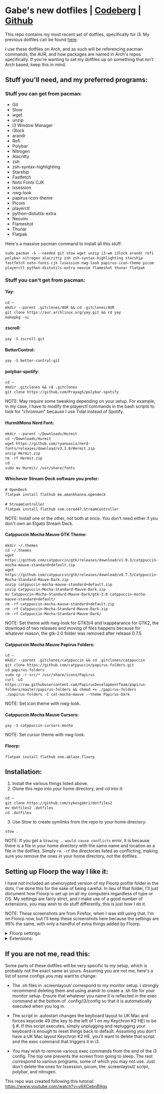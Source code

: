 # Gabe's new dotfiles | [Codeberg](https://codeberg.org/sykesgabri/dotfiles2) | [Github](https://github.com/sykesgabri/dotfiles2)

This repo contains my most recent set of dotfiles, specifically for i3. My previous dotfiles can be found [here](https://github.com/sykesgabri/dotfiles).

I use these dotfiles on Arch, and as such will be referencing pacman commands, the AUR, and how packages are named in Arch's repos specifically. If you're wanting to set my dotfiles up on something that isn't Arch based, keep this in mind.

## Stuff you'll need, and my preferred programs:

### Stuff you can get from pacman:
- Git
- Stow
- wget
- unzip
- i3 Window Manager
- i3lock
- arandr
- Rofi
- Polybar
- Nitrogen
- Alacritty
- zsh
- zsh-syntax-highlighting
- Starship
- Fastfetch
- Noto Fonts CJK
- lxsession
- nwg-look
- papirus-icon-theme
- Picom
- playerctl
- python-distutils-extra
- Neovim
- Flameshot
- Thunar
- Flatpak

Here's a massive pacman command to install all this stuff:
```
sudo pacman -S --needed git stow wget unzip i3-wm i3lock arandr rofi polybar nitrogen alacritty zsh zsh-syntax-highlighting starship fastfetch noto-fonts-cjk lxsession nwg-look papirus-icon-theme picom playerctl python-distutils-extra neovim flameshot thunar flatpak
```

### Stuff you can't get from pacman:

#### Yay:
```
cd ~
mkdir --parent .gitclones/AUR && cd .gitclones/AUR
git clone https://aur.archlinux.org/yay.git && cd yay
makepkg -si
```

#### zscroll:
```
yay -S zscroll-git
```

#### BetterControl:
```
yay -S better-control-git
```

#### polybar-spotify:
```
cd ~
mkdir .gitclones && cd .gitclones
git clone https://github.com/PrayagS/polybar-spotify
```
NOTE: May require some tweaking depending on your setup. For example, in my case, I have to modify the playerctl commands in the bash scripts to look for "chromium" because I use Tidal instead of Spotify.

#### HurmitMono Nerd Font:
```
mkdir --parent ~/Downloads/Hurmit
cd ~/Downloads/Hurmit
wget https://github.com/ryanoasis/nerd-fonts/releases/download/v3.3.0/Hermit.zip
unzip Hermit.zip
rm -rf Hermit.zip
cd ..
sudo mv Hurmit/ /usr/share/fonts
```
#### Whichever Stream Deck software you prefer:
```
# OpenDeck
flatpak install flathub me.amankhanna.opendeck

# StreamController
flatpak install flathub com.core447.StreamController
```
NOTE: Install one or the other, not both at once. You don't need either if you don't own an Elgato Stream Deck.

#### Catppuccin Mocha Mauve GTK Theme:
```
mkdir ~/.themes
cd ~/.themes
wget https://github.com/catppuccin/gtk/releases/download/v1.0.3/catppuccin-mocha-mauve-standard+default.zip
wget https://github.com/catppuccin/gtk/releases/download/v0.7.5/Catppuccin-Mocha-Standard-Mauve-Dark.zip
unzip catppuccin-mocha-mauve-standard+default.zip
unzip Catppuccin-Mocha-Standard-Mauve-Dark.zip
mv Catppuccin-Mocha-Standard-Mauve-Dark/gtk-2.0 catppuccin-mocha-mauve-standard+default/
rm -rf catppuccin-mocha-mauve-standard+default.zip
rm -rf Catppuccin-Mocha-Standard-Mauve-Dark.zip
rm -rf Catppuccin-Mocha-Standard-Mauve-Dark/
```
NOTE: Set theme with nwg-look for GTK3/4 and lxappearance for GTK2, the download of two releases and moving of files happens because for whatever reason, the gtk-2.0 folder was removed after release 0.7.5.

#### Catppuccin Mocha Mauve Papirus Folders:
```
cd ~
mkdir --parent .gitclones/catppuccin && cd .gitclones/catppuccin
git clone https://github.com/catppuccin/papirus-folders.git
cd papirus-folders
sudo cp -r src/* /usr/share/icons/Papirus
curl -LO https://raw.githubusercontent.com/PapirusDevelopmentTeam/papirus-folders/master/papirus-folders && chmod +x ./papirus-folders
./papirus-folders -C cat-mocha-mauve --theme Papirus-Dark
```
NOTE: Set icon theme with nwg-look.

#### Catppuccin Mocha Mauve Cursors:
```
yay -S catppuccin-cursors-mocha
```
NOTE: Set cursor theme with nwg-look.

#### Floorp:
```
flatpak install flathub one.ablaze.floorp
```

## Installation:

1. Install the various things listed above.
2. Clone this repo into your home directory, and cd into it:
```
cd ~
git clone https://github.com/sykesgabri/dotfiles2
mv dotfiles2 .dotfiles
cd .dotfiles
```
3. Use Stow to create symlinks from the repo to your home directory:
```
stow .
```
NOTE: If you get a `Stowing . would cause conflicts` error, it is because there is a file in your home directory with the same name and location as a file in the dotfiles. Simply `rm -rf` the directories listed as conflicting, making sure you remove the ones in your home directory, not the dotfiles.

## Setting up Floorp the way I like it:

I have not included an unencrypted version of my Floorp profile folder in the dots, I've done this for the sake of being careful. In lieu of that folder, I'll just document how Floorp is set up on all my computers regardless of type or OS. My settings are fairly strict, and I make use of a good number of extensions, you may wish to do stuff differently, this is just how I do it.

NOTE: These screenshots are from Firefox, when I was still using that. I'm on Floorp now, but I'll keep these screenshots here because the settings are 99% the same, with only a handful of extra things added by Floorp.

<details>
<summary>Floorp settings:</summary><br>

### General

<img src="assets/general1.png"><br>
<img src="assets/general2.png"><br>
<img src="assets/general3.png"><br>
<img src="assets/general4.png">

### Home

<img src="assets/home1.png">

### Search

<img src="assets/search1.png">

### Privacy & Security

<img src="assets/prisec1.png"><br>
<img src="assets/prisec2.png"><br>
<img src="assets/prisec3.png"><br>
<img src="assets/prisec4.png">

Set all permissions to auto disallow (you can still manually enable them on a per site basis when needed), and autoplay to block audio and video.

No syncing, no importing from previous browser, set Floorp to default browser.

</details>

<details>
<summary>Extensions:</summary><br>

- [uBlock Origin](https://addons.mozilla.org/en-GB/firefox/addon/ublock-origin/)
- [SponsorBlock](https://addons.mozilla.org/en-GB/firefox/addon/sponsorblock/) (All categories set to manual skip, highlights, chapters, and muted segments turned off)
- [Return YouTube Dislike](https://addons.mozilla.org/en-GB/firefox/addon/return-youtube-dislikes/) (Neon ratio bar and thumbs)
- [Unhook](https://addons.mozilla.org/en-GB/firefox/addon/youtube-recommended-videos/) <br> <img src="assets/unhook1.png"><br><img src="assets/unhook2.png"><br>
- [Violentmonkey](https://addons.mozilla.org/en-GB/firefox/addon/violentmonkey/) (List of userscripts below)
- [Fastforward](https://addons.mozilla.org/en-GB/firefox/addon/fastforwardteam/)
- [User-Agent Switcher and Manager](https://addons.mozilla.org/en-GB/firefox/addon/user-agent-string-switcher/)
- [YouTube Volume Normalizer](https://addons.mozilla.org/en-GB/firefox/addon/youtube-volume-normalizer/)
- [Stylus](https://addons.mozilla.org/en-GB/firefox/addon/styl-us/) (json backup of my various installed styles in `scripts` directory)
- [Wayback Machine](https://addons.mozilla.org/en-GB/firefox/addon/wayback-machine_new)
- [Turn Off the Lights](https://addons.mozilla.org/en-GB/firefox/addon/turn-off-the-lights/)
- [Firefox Color](https://addons.mozilla.org/en-GB/firefox/addon/firefox-color) (Used to apply [Catppuccin](https://github.com/catppuccin/firefox) to Floorp)
- [TOSDR](https://addons.mozilla.org/en-GB/firefox/addon/terms-of-service-didnt-read/)
- [TTV LOL PRO](https://addons.mozilla.org/en-GB/firefox/addon/ttv-lol-pro/)
- [No Dumb TLDs](https://addons.mozilla.org/en-GB/firefox/addon/no-dumb-tld-s/)
- [Bitwarden](https://addons.mozilla.org/en-GB/firefox/addon/bitwarden-password-manager/) (Because I use [Vaultwarden](https://github.com/dani-garcia/vaultwarden) as my password manager)
- [Indie Wiki Buddy](https://addons.mozilla.org/en-GB/firefox/addon/indie-wiki-buddy/)

Userscripts:
- [YouTube Shorts Redirect](https://greasyfork.org/en/scripts/439993-youtube-shorts-redirect)
- [Twitch Auto Channel Points Claimer](https://greasyfork.org/en/scripts/392348-twitch-auto-channel-points-claimer)
- [Restore YouTube Username](https://greasyfork.org/en/scripts/468740-restore-youtube-username-from-handle-to-custom)

Userstyles:
- The `scripts` directory of this repo contains a json file named `stylus-2025-03-04.json`. Download that, then open Stylus's dashboard, click "import", and select this json file. The various userthemes I use should automatically install and be set up.
All Catppuccin variants are Mocha Mauve.

</details>

## If you are not me, read this:

Some parts of these dotfiles will be very specific to my setup, which is probably not the exact same as yours. Assuming you are not me, here's a list of some configs you may want to change:

- The .sh files in .screenlayout/ correspond to my monitor setup. I strongly recommend deleting them and using arandr to create a .sh file for your monitor setup. Ensure that whatever you name it is reflected in the exec command at the bottom of .config/i3/config so that it is automatically executed when you log in.

- The script in .autostart changes the keyboard layout to UK Mac and forces keycode 49 (the key to the left of 1 on my Keychron K2 HE) to be § #. If this script executes, simply unplugging and replugging your keyboard is enough to reset things back to default. Assuming you don't have a UK Mac layout Keychron K2 HE, you'll want to delete that script and the exec command that triggers it in i3.

- You may wish to remove various exec commands from the end of the i3 config. The top one prevents the screen from going to sleep. The rest correspond to various programs, some of which you may not use. Just don't delete the ones for lxsession, picom, the .screenlayout/ script, polybar, and nitrogen.

This repo was created following this tutorial: https://www.youtube.com/watch?v=y6XCebnB9gs
